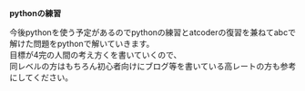 <b>pythonの練習</b>

今後pythonを使う予定があるのでpythonの練習とatcoderの復習を兼ねてabcで解けた問題をpythonで解いていきます。<br>
目標が4完の人間の考え方くを書いていくので、<br>
同レベルの方はもちろん初心者向けにブログ等を書いている高レートの方も参考にしてください。<br>
